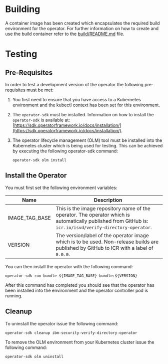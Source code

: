 # Building

A container image has been created which encapsulates the required build environment for the operator.  For further information on how to create and use the build container refer to the [build/README.md](build/README.md) file.

# Testing

## Pre-Requisites

In order to test a development version of the operator the following pre-requisites must be met:

1. You first need to ensure that you have access to a Kubernetes environment and the kubectl context has been set for this environment.  
2. The `operator-sdk` must be installed.  Information on how to install the `operator-sdk` is available at: [https://sdk.operatorframework.io/docs/installation/](https://sdk.operatorframework.io/docs/installation/).
3. The operator lifecycle management (OLM) tool must be installed into the Kubernetes cluster which is being used for testing.  This can be achieved by executing the following operator-sdk command:

	```
	operator-sdk olm install
	```

## Install the Operator

You must first set the following environment variables:

|Name|Description
|----|-----------
|IMAGE\_TAG\_BASE|This is the image repository name of the operator.  The operator which is automatically published from GitHub is: `icr.io/isvd/verify-directory-operator`.
|VERSION|The version/label of the operator image which is to be used.  Non-release builds are published by GitHub to ICR with a label of `0.0.0`.

You can then install the operator with the following command:

```
operator-sdk run bundle ${IMAGE_TAG_BASE}-bundle:${VERSION}
```

After this command has completed you should see that the operator has been installed into the environment and the operator controller pod is running.

## Cleanup

To uninstall the operator issue the following command:

```
operator-sdk cleanup ibm-security-verify-directory-operator
```

To remove the OLM environment from your Kubernetes cluster issue the following command:

```
operator-sdk olm uninstall
```

